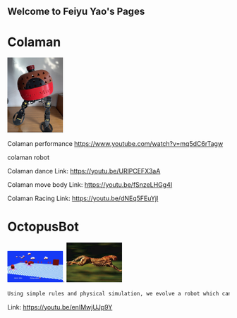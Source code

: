 ## Welcome to Feiyu Yao's Pages

# Colaman 

<img src="/WechatIMG3702.jpeg" width="25%">


Colaman performance
https://www.youtube.com/watch?v=mq5dC6rTagw



colaman robot

Colaman dance
Link: https://youtu.be/URlPCEFX3aA

Colaman move body
Link: https://youtu.be/fSnzeLHGg4I

Colaman Racing
Link: https://youtu.be/dNEq5FEuYjI



# OctopusBot

<img src="/reobot.jpeg" width="25%">. <img src="/cheetah.jpg" width="25%">


```markdown
Using simple rules and physical simulation, we evolve a robot which can run with the gait like the fastest land animal cheetah. 

```
Link: https://youtu.be/enIMwjUJp9Y


